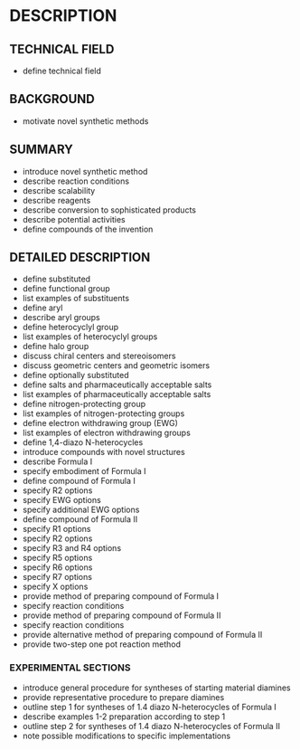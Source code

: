 # DESCRIPTION

## TECHNICAL FIELD

- define technical field

## BACKGROUND

- motivate novel synthetic methods

## SUMMARY

- introduce novel synthetic method
- describe reaction conditions
- describe scalability
- describe reagents
- describe conversion to sophisticated products
- describe potential activities
- define compounds of the invention

## DETAILED DESCRIPTION

- define substituted
- define functional group
- list examples of substituents
- define aryl
- describe aryl groups
- define heterocyclyl group
- list examples of heterocyclyl groups
- define halo group
- discuss chiral centers and stereoisomers
- discuss geometric centers and geometric isomers
- define optionally substituted
- define salts and pharmaceutically acceptable salts
- list examples of pharmaceutically acceptable salts
- define nitrogen-protecting group
- list examples of nitrogen-protecting groups
- define electron withdrawing group (EWG)
- list examples of electron withdrawing groups
- define 1,4-diazo N-heterocycles
- introduce compounds with novel structures
- describe Formula I
- specify embodiment of Formula I
- define compound of Formula I
- specify R2 options
- specify EWG options
- specify additional EWG options
- define compound of Formula II
- specify R1 options
- specify R2 options
- specify R3 and R4 options
- specify R5 options
- specify R6 options
- specify R7 options
- specify X options
- provide method of preparing compound of Formula I
- specify reaction conditions
- provide method of preparing compound of Formula II
- specify reaction conditions
- provide alternative method of preparing compound of Formula II
- provide two-step one pot reaction method

### EXPERIMENTAL SECTIONS

- introduce general procedure for syntheses of starting material diamines
- provide representative procedure to prepare diamines
- outline step 1 for syntheses of 1.4 diazo N-heterocycles of Formula I
- describe examples 1-2 preparation according to step 1
- outline step 2 for syntheses of 1.4 diazo N-heterocycles of Formula II
- note possible modifications to specific implementations

